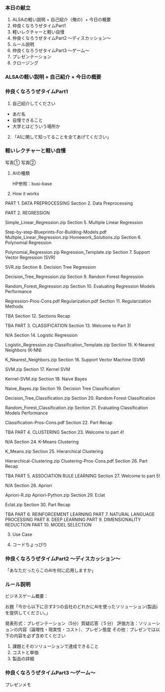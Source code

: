 ### 本日の献立

1. ALSAの軽い説明 + 自己紹介（俺の）+ 今日の概要
2. 仲良くなろうぜタイムPart1
3. 軽いレクチャーと軽い自慢
4. 仲良くなろうぜタイムPart2 〜ディスカッション〜
5. ルール説明
6. 仲良くなろうぜタイムPart3 〜ゲーム〜
7. プレゼンテーション
8. クロージング

### ALSAの軽い説明 + 自己紹介 + 今日の概要



### 仲良くなろうぜタイムPart1

1. 自己紹介してください

- あだ名
- 自慢できること
- 大学とはどういう場所か

2. 「AIに関して知ってることを全てあげてください」

			

### 軽いレクチャーと軽い自慢

写真①
写真②

1. AIの種類

	HP参照：busi-base

2. How it works

PART 1. DATA PREPROCESSING
Section 2. Data Preprocessing

 

PART 2. REGRESSION

Simple_Linear_Regression.zip
Section 5. Multiple Linear Regression

Step-by-step-Blueprints-For-Building-Models.pdf
Multiple_Linear_Regression.zip
Homework_Solutions.zip
Section 6. Polynomial Regression

Polynomial_Regression.zip
Regression_Template.zip
Section 7. Support Vector Regression (SVR)

SVR.zip
Section 8. Decision Tree Regression

Decision_Tree_Regression.zip
Section 9. Random Forest Regression

Random_Forest_Regression.zip
Section 10. Evaluating Regression Models Performance

Regression-Pros-Cons.pdf
Regularization.pdf
Section 11. Regularization Methods

TBA
Section 12. Sections Recap

TBA
PART 3. CLASSIFICATION
Section 13. Welcome to Part 3!

N/A
Section 14. Logistic Regression

Logistic_Regression.zip
Classification_Template.zip
Section 15. K-Nearest Neighbors (K-NN)

K_Nearest_Neighbors.zip
Section 16. Support Vector Machine (SVM)

SVM.zip
Section 17. Kernel SVM

Kernel-SVM.zip
Section 18. Naive Bayes

Naive_Bayes.zip
Section 19. Decision Tree Classification

Decision_Tree_Classification.zip
Section 20. Random Forest Classification

Random_Forest_Classification.zip
Section 21. Evaluating Classification Models Performance

Classification-Pros-Cons.pdf
Section 22. Part Recap

TBA
PART 4. CLUSTERING
Section 23. Welcome to part 4!

N/A
Section 24. K-Means Clustering

K_Means.zip
Section 25. Hierarchical Clustering

Hierarchical-Clustering.zip
Clustering-Pros-Cons.pdf
Section 26. Part Recap

TBA
PART 5. ASSOCIATION RULE LEARNING
Section 27. Welcome to part 5!

N/A
Section 28. Apriori

Apriori-R.zip
Apriori-Python.zip
Section 29. Eclat

Eclat.zip
Section 30. Part Recap

TBA
PART 6. REINFORCEMENT LEARNING
PART 7. NATURAL LANGUAGE PROCESSING
PART 8. DEEP LEARNING
PART 9. DIMENSIONALITY REDUCTION
PART 10. MODEL SELECTION 


3. Use Case

4. コードちょっぴり

### 仲良くなろうぜタイムPart2 〜ディスカッション〜

「あなただったらこのAIを何に応用しますか」

### ルール説明

ビジネスゲーム概要：

お題「今から以下に示す3つの会社のどれかにAIを使ったソリューション(製品)を提供してください。」

発表形式：プレゼンテーション（5分）質疑応答（５分）
評価方法：ソリューションの内容（論理性・現実性・コスト）、プレゼン態度
その他：プレゼンでは以下の内容を必ず含めてください

1. 課題とそのソリューションで達成できること
2. コストと単価
3. 製品の詳細

### 仲良くなろうぜタイムPart3 〜ゲーム〜

プレゼンメモ

### 
